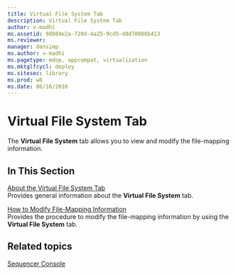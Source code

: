 ```yaml
---
title: Virtual File System Tab
description: Virtual File System Tab
author: v-madhi
ms.assetid: 9d084e2a-720d-4a25-9cd5-d0d70868b413
ms.reviewer: 
manager: dansimp
ms.author: v-madhi
ms.pagetype: mdop, appcompat, virtualization
ms.mktglfcycl: deploy
ms.sitesec: library
ms.prod: w8
ms.date: 06/16/2016
---
```



# Virtual File System Tab


The **Virtual File System** tab allows you to view and modify the file-mapping information.

## In This Section


<a href="" id="about-the-virtual-file-system-tab"></a>[About the Virtual File System Tab](about-the-virtual-file-system-tab.md)  
Provides general information about the **Virtual File System** tab.

<a href="" id="how-to-modify-file-mapping-information"></a>[How to Modify File-Mapping Information](how-to-modify-file-mapping-information.md)  
Provides the procedure to modify the file-mapping information by using the **Virtual File System** tab.

## Related topics


[Sequencer Console](sequencer-console.md)

 

 





